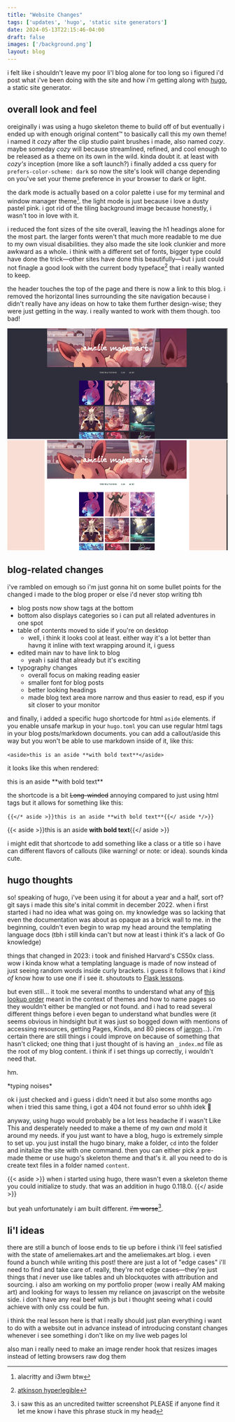 ```yaml
---
title: "Website Changes"
tags: ['updates', 'hugo', 'static site generators']
date: 2024-05-13T22:15:46-04:00
draft: false 
images: ['/background.png'] 
layout: blog
---
```


i felt like i shouldn't leave my poor li'l blog alone for too long so i figured i'd post what i've been doing with the site and how i'm getting along with [hugo](https://gohugo.io "hugo's homepage"), a static site generator. 

## overall look and feel

oreiginally i was using a hugo skeleton theme to build off of but eventually i ended up with enough original content™ to basically call this my own theme! i named it *cozy* after the clip studio paint brushes i made, also named *cozy*. maybe someday *cozy* will because streamlined, refined, and cool enough to be released as a theme on its own in the wild. kinda doubt it. at least with *cozy's* inception (more like a soft launch?) i finally added a css query for `prefers-color-scheme: dark` so now the site's look will change depending on you've set your theme preference in your browser to dark or light. 

the dark mode is actually based on a color palette i use for my terminal and window manager theme[^1]. the light mode is just because i love a dusty pastel pink. i got rid of the tiling background image because honestly, i wasn't too in love with it.

i reduced the font sizes of the site overall, leaving the h1 headings alone for the most part. the larger fonts weren't that much more readable to me due to my own visual disabilities. they also made the site look clunkier and more awkward as a whole. i think with a different set of fonts, bigger type could have done the trick—other sites have done this beautifully—but i just could not finagle a good look with the current body typeface[^2] that i really wanted to keep. 

the header touches the top of the page and there is now a link to this blog. i removed the horizontal lines surrounding the site navigation because i didn't really have any ideas on how to take them further design-wise; they were just getting in the way. i really wanted to work with them though. too bad!

![dark theme front page](home-dark.png "dark theme home page")
![light theme front page](home-light.png "light theme home page")

## blog-related changes 

i've rambled on emough so i'm just gonna hit on some bullet points for the changed i made to the blog proper or else i'd never stop writing tbh
- blog posts now show tags at the bottom 
- bottom also displays categories so i can put all related adventures in one spot  
- table of contents moved to side if you're on desktop
  - well, i think it looks cool at least. either way it's a lot better than havng it inline with text wrapping around it, i guess
- edited main nav to have link to blog
  - yeah i said that already but it's exciting
- typography changes
  - overall focus on making reading easier
  - smaller font for blog posts
  - better looking headings
  - made blog text area more narrow and thus easier to read, esp if you sit closer to your monitor

and finally, i added a specific hugo shortcode for html `aside` elements. if you enable unsafe markup in your `hugo.toml` you can use regular html tags in your blog posts/markdown documents. you can add a callout/aside this way but you won't be able to use markdown inside of it, like this: 

`<aside>this is an aside **with bold text**</aside>`

it looks like this when rendered: 
<aside>this is an aside **with bold text** </aside>

the shortcode is a bit ~~Long-winded~~ annoying compared to just using html tags but it allows for something like this:

`{{</* aside >}}this is an aside **with bold text**{{</ aside */>}}`

{{< aside >}}this is an aside **with bold text**{{</ aside >}}

i might edit that shortcode to add something like a class or a title so i have can different flavors of callouts (like warning! or note: or idea). sounds kinda cute.

## hugo thoughts 
so! speaking of hugo, i've been using it for about a year and a half, sort of? git says i made this site's inital commit in december 2022. when i first started i had no idea what was going on. my knowledge was so lacking that even the documentation was about as opaque as a brick wall to me. in the beginning, couldn't even begin to wrap my head around the templating language docs (tbh i still kinda can't but now at least i think it's a lack of Go knowledge)

things that changed in 2023: i took and finished Harvard's CS50x class. wow i kinda know what a templating language is made of now instead of just seeing random words inside curly brackets. i guess it follows that i *kind of* know how to use one if i see it. shoutouts to [Flask lessons](https://flask.palletsprojects.com/en/3.0.x/tutorial/templates/ "flash templating documentation").

but even still... it took me several months to understand what any of [this lookup order](https://gohugo.io/templates/lookup-order/ "hugo template lookup order documentation") meant in the context of themes and how to name pages so they wouldn't either be mangled or not found. and i had to read several different things before i even began to understand what bundles were (it seems obvious in hindsight but it was just so bogged down with mentions of accessing resources, getting Pages, Kinds, and 80 pieces of [jargon](https://gohugo.io/getting-started/glossary/ "hugo glossary")...). i'm certain there are still things i could improve on because of something that hasn't clicked; one thing that i just thought of is having an `_index.md` file as the root of my blog content. i think if i set things up correctly, i wouldn't need that.

hm.

\*typing noises*

ok i just checked and i guess i didn't need it but also some months ago when i tried this same thing, i got a 404 not found error so uhhh idek :woozy_face:

anyway, using hugo would probably be a lot less headache if i wasn't Like This and desperately needed to make a theme of my own *and* mold it around my needs. if you just want to have a blog, hugo is extremely simple to set up. you just install the hugo binary, make a folder, `cd` into the folder and initalize the site with one command. then you can either pick a pre-made theme or use hugo's skeleton theme and that's it. all you need to do is create text files in a folder named `content`.

{{< aside >}} when i started using hugo, there wasn't even a skeleton theme you could initialize to study. that was an addition in hugo 0.118.0. {{</ aside >}}

but yeah unfortunately i am built different. ~~i'm worse~~[^3]. 

## li'l ideas
there are still a bunch of loose ends to tie up before i think i'll feel satisfied with the state of ameliemakes.art and the ameliemakes.art blog. i even found a bunch while writing this post! there are just a lot of "edge cases" i'll need to find and take care of. really, they're not edge cases—they're just things that *i* never use like tables and uh blockquotes with attribution and sourcing. i also am working on my portfolio proper (wow i really AM making art) and looking for ways to lessen my reliance on javascript on the website side. i don't have any real beef with js but i thought seeing what i could achieve with only css could be fun.

i think the real lesson here is that i really should just plan everything i want to do with a website out in advance instead of introducing constant changes whenever i see something i don't like on my live web pages lol

also man i really need to make an image render hook that resizes images instead of letting browsers raw dog them

[^1]: alacritty and i3wm btw
[^2]: [atkinson hyperlegible](https://brailleinstitute.org/freefont "braill institute")
[^3]: i saw this as an uncredited twitter screenshot PLEASE if anyone find it let me know i have this phrase stuck in my head

